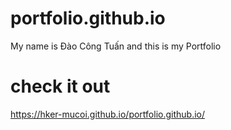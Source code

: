 # portfolio.github.io
My name is Đào Công Tuấn and this is my Portfolio
# check it out 
https://hker-mucoi.github.io/portfolio.github.io/
